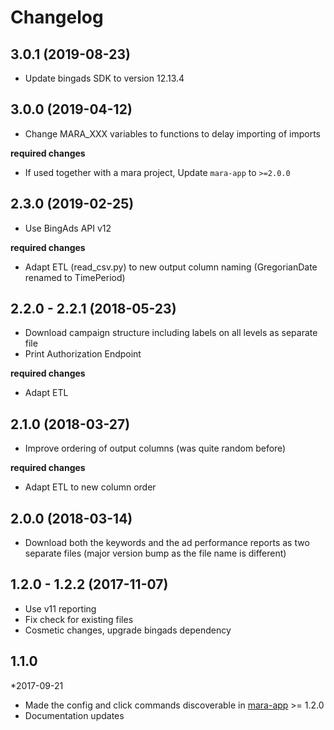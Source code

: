 # Changelog

## 3.0.1 (2019-08-23)
- Update bingads SDK to version 12.13.4

## 3.0.0 (2019-04-12)

- Change MARA_XXX variables to functions to delay importing of imports

**required changes** 

- If used together with a mara project, Update `mara-app` to `>=2.0.0`


## 2.3.0 (2019-02-25)

- Use BingAds API v12

**required changes** 

- Adapt ETL (read_csv.py) to new output column naming (GregorianDate renamed to TimePeriod)

## 2.2.0 - 2.2.1 (2018-05-23)

- Download campaign structure including labels on all levels as separate file
- Print Authorization Endpoint


**required changes** 

- Adapt ETL


## 2.1.0 (2018-03-27)

- Improve ordering of output columns (was quite random before)

**required changes** 

- Adapt ETL to new column order


## 2.0.0 (2018-03-14)

- Download both the keywords and the ad performance reports as two separate files (major version bump as the file name is different)



## 1.2.0 - 1.2.2 (2017-11-07)

- Use v11 reporting
- Fix check for existing files
- Cosmetic changes, upgrade bingads dependency

## 1.1.0 
*2017-09-21 

- Made the config and click commands discoverable in [mara-app](https://github.com/mara/mara-app) >= 1.2.0
- Documentation updates



